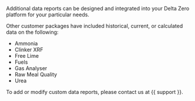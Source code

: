 Additional data reports can be designed and integrated into your Delta Zero platform for your particular needs. 

Other customer packages have included historical, current, or calculated data on the following: 

- Ammonia
- Clinker XRF
- Free Lime
- Fuels
- Gas Analyser 
- Raw Meal Quality
- Urea


To add or modify custom data reports, please contact us at {{ support }}.